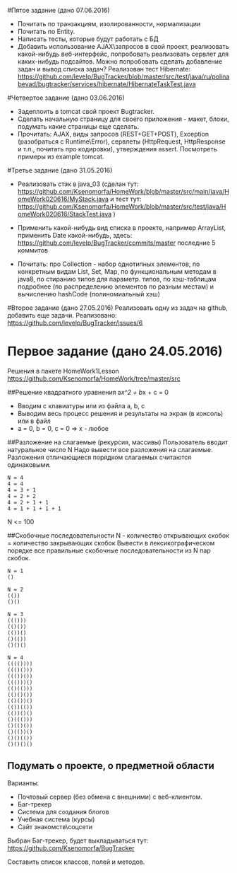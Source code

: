 #Пятое задание (дано 07.06.2016)
* Почитать по транзакциям, изолированности, нормализации 
* Почитать по Entity.
* Написать тесты, которые будут работать с БД
* Добавить использование AJAX\запросов в свой проект, реализовать какой-нибудь веб-интерфейс, попробовать реализовать сервлет для каких-нибудь подсайтов. Можно попробовать сделать добавление задач и вывод списка задач?
Реализован тест Hibernate: https://github.com/levelp/BugTracker/blob/master/src/test/java/ru/polinabevad/bugtracker/services/hibernate/HibernateTaskTest.java 

#Четвертое задание (дано 03.06.2016)
* Задеплоить в tomcat свой проект Bugtracker.
* Сделать начальную страницу для своего приложения - макет, блоки, подумать какие страницы еще сделать.
* Прочитать: AJAX, виды запросов (REST+GET+POST), Exception (разобраться с Runtime\Error), сервлеты (HttpRequest, HttpResponse и т.п., почитать про кодировки), утверждения assert. Посмотреть примеры из example tomcat.

#Третье задание (дано 31.05.2016)
* Реализовать стэк в java_03 (сделан тут: https://github.com/Ksenomorfa/HomeWork/blob/master/src/main/java/HomeWork020616/MyStack.java и тест тут: https://github.com/Ksenomorfa/HomeWork/blob/master/src/test/java/HomeWork020616/StackTest.java )
* Применить какой-нибудь вид списка в проекте, например ArrayList, применить Date какой-нибудь, здесь: https://github.com/levelp/BugTracker/commits/master последние 5 коммитов

* Почитать: про Collection - набор однотипных элементов, по конкретным видам List, Set, Map, по функциональным методам в java8, по стиранию типов для параметр. типов, по хэш-таблицам подробнее (по распределению элементов по разным местам) и вычислению hashCode (полиномиальный хэш)

#Второе задание (дано 27.05.2016)
Реализовать одну из задач на github, добавить еще задачи.
Реализовано: https://github.com/levelp/BugTracker/issues/6  
# Первое задание (дано 24.05.2016)

Решения в пакете HomeWork1Lesson https://github.com/Ksenomorfa/HomeWork/tree/master/src

##Решение квадратного уравнения a*x^2 + b*x + c = 0
 * Вводим с клавиатуры или из файла a, b, c
 * Выводим весь процесс решения и результаты на экран (в консоль) или в файл
 * a = 0, b = 0, c = 0  =>  x - любое
  
##Разложение на слагаемые (рекурсия, массивы)
Пользователь вводит натуральное число N
Надо вывести все разложения на слагаемые. Разложения отличающиеся порядком слагаемых считаются одинаковыми.
```
N = 4
4 = 4
4 = 3 + 1
4 = 2 + 2
4 = 2 + 1 + 1
4 = 1 + 1 + 1 + 1
```
N <= 100

##Скобочные последовательности
N - количество открывающих скобок = количество закрывающих скобок
Вывести в лексикографическом порядке все правильные скобочные последовательности из N пар скобок.
```
N = 1
()
```
```
N = 2
(())
()()
```
```
N = 3
((()))
(()())
(())()
()(())
()()()
```
```
N = 4
(((())))
((()()))
((())())
((()))()
(()(()))
(()()())
(()())()
(())(())
(())()()
()((()))
()(()())
()(())()
()()(())
()()()()
```

## Подумать о проекте, о предметной области
Варианты:
* Почтовый сервер (без обмена с внешними) с веб-клиентом.
* Баг-трекер
* Система для создания блогов
* Учебная система (курсы)
* Сайт знакомств\соцсети 

Выбран Баг-трекер, будет выкладываться тут: https://github.com/Ksenomorfa/BugTracker 

Составить список классов, полей и методов.
